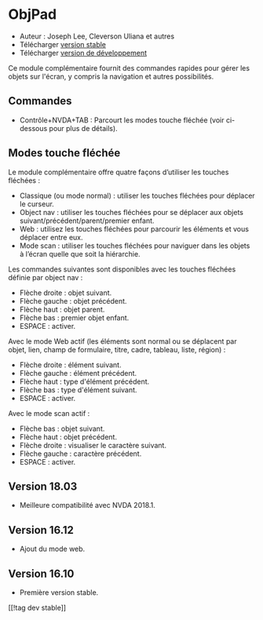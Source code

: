 # ObjPad #

* Auteur : Joseph Lee, Cleverson Uliana et autres
* Télécharger [version stable][1]
* Télécharger [version de développement][2]

Ce module complémentaire fournit des commandes rapides pour gérer les objets
sur l'écran, y compris la navigation et autres possibilités.

## Commandes

* Contrôle+NVDA+TAB : Parcourt les modes touche fléchée (voir ci-dessous
  pour plus de détails).

## Modes touche fléchée

Le module complémentaire offre quatre façons d’utiliser les touches fléchées
:

* Classique (ou mode normal) : utiliser les touches fléchées pour déplacer
  le curseur.
* Object nav : utiliser les touches fléchées pour se déplacer aux objets
  suivant/précédent/parent/premier enfant.
* Web : utilisez les touches fléchées pour parcourir les éléments et vous
  déplacer entre eux.
* Mode scan : utiliser les touches fléchées pour naviguer dans les objets à
  l’écran quelle que soit la hiérarchie.

Les commandes suivantes sont disponibles avec les touches fléchées définie
par object nav :

* Flèche droite : objet suivant.
* Flèche gauche : objet précédent.
* Flèche haut : objet parent.
* Flèche bas : premier objet enfant.
* ESPACE : activer.

Avec le mode Web actif (les éléments sont normal ou se déplacent par objet,
lien, champ de formulaire, titre, cadre, tableau, liste, région) :

* Flèche droite : élément suivant.
* Flèche gauche : élément précédent.
* Flèche haut : type d'élément précédent.
* Flèche bas : type d'élément suivant.
* ESPACE : activer.

Avec le mode scan actif :

* Flèche bas : objet suivant.
* Flèche haut : objet précédent.
* Flèche droite : visualiser le caractère suivant.
* Flèche gauche : caractère précédent.
* ESPACE : activer.

## Version 18.03

* Meilleure compatibilité avec NVDA 2018.1.

## Version 16.12

* Ajout du mode web.

## Version 16.10

* Première version stable.

[[!tag dev stable]]

[1]: https://addons.nvda-project.org/files/get.php?file=objPad

[2]: https://addons.nvda-project.org/files/get.php?file=objPad-dev
